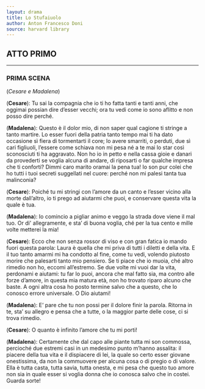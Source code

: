 ```yaml
---
layout: drama
title: Lo Stufaiuolo
author: Anton Francesco Doni 
source: harvard library
---
```


## ATTO PRIMO

---
### PRIMA SCENA

(*Cesare e Madalena*)

(**Cesare**): Tu sai la compagnia che io ti ho fatta tanti e tanti anni, che oggimai possian dire d’esser vecchi; ora tu vedi come io sono aflitto e non posso dire perché.

(**Madalena**): Questo è il dolor mio, di non saper qual cagione ti stringe a tanto martire. Lo esser fuori della patria tanto tempo mai ti ha dato occasione sì fiera di tormentarti il core; lo avere smarriti, o perduti, due sì cari figliuoli, l’essere come schiava non mi pesa né a te mai lo star così sconosciuti ti ha aggravato. Non ho io in petto e nella cassa gioie e danari da provederti se voglia alcuna di andare, di riposarti o far qualche impresa che ti conforti? Dimmi caro marito oramai la pena tua! Io son pur colei che ho tutti i tuoi secreti suggellati nel cuore: perché non mi palesi tanta tua malinconia?

(**Cesare**): Poiché tu mi stringi con l’amore da un canto e l’esser vicino alla morte dall’altro, io ti prego ad aiutarmi che puoi, e conservare questa vita la quale è tua.

(**Madalena**): Io comincio a pigliar animo e veggo la strada dove viene il mal tuo. Or di' allegramente, e sta’ di buona voglia, ché per la tua cento e mille volte metterei la mia!

(**Cesare**): Ecco che non senza rossor di viso e con gran fatica io mando fuori questa parola: Laura è quella che mi priva di tutti i diletti e della vita. E il tuo tanto amarmi mi ha condotto al fine, come tu vedi, volendo piutosto morire che palesarti tanto mio pensiero. Se ti piace che io muoia, ché altro rimedio non ho, eccomi all’estremo. Se due volte mi vuoi dar la vita, perdonami e aiutami: tu far lo puoi, ancora che mal fatto sia, ma contro alle forze d’amore, in questa mia matura età, non ho trovato riparo alcuno che baste. A ogni altra cosa ho posto termine salvo che a questo, che lo conosco errore universale. O Dio aiutami!

(**Madalena**): E’ pare che tu non possi per il dolore finir la parola. Ritorna in te, sta’ su allegro e pensa che a tutte, o la maggior parte delle cose, ci si trova rimedio.

(**Cesare**): O quanto è infinito l’amore che tu mi porti!

(**Madalena**): Certamente che dal capo alle piante tutta mi son commossa, percioché due estremi casi in un medesimo punto m’hanno assalita: il piacere della tua vita e il dispiacere di lei, la quale so certo esser giovane onestissima, da non la commuovere per alcuna cosa o di pregio o di valore. Ella è tutta casta, tutta savia, tutta onesta, e mi pesa che questo tuo amore non sia in quale esser si voglia donna che io conosca salvo che in costei. Guarda sorte!
